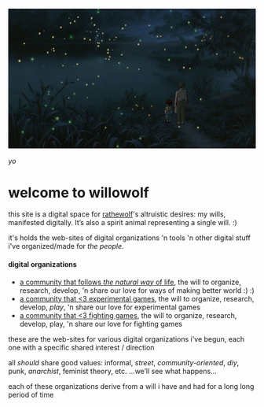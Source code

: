 
![](graveyard-of-fireflies.jpg?raw=true)

*yo*

# welcome to willowolf

this site is a digital space for [rathewolf](https://rathewolf.com)'s altruistic desires: my wills, manifested digitally. It’s also a spirit animal representing a single will. :)

it's holds the web-sites of digital organizations 'n tools 'n other digital stuff i've organized/made for *the people*.

#### digital organizations

- [a community that follows *the natural way* of life](https://willowolf.com/nga), the will to organize, research, develop, 'n share our love for ways of making better world :) :)
- [a community that <3 experimental games](https://willowolf.com/ega), the will to organize, research, develop, *play*, 'n share our love for experimental games
- [a community that <3 fighting games](https://willowolf.com/fga), the will to organize, research, develop, play, 'n share our love for fighting games

these are the web-sites for various digital organizations i've begun, each one with a specific shared interest / direction

all *should* share good values: informal, *street*, *community-oriented*, *diy*, punk, *anarchist*, feminist theory, etc. ...we’ll see what happens...

each of these organizations derive from a will i have and had for a long long period of time
